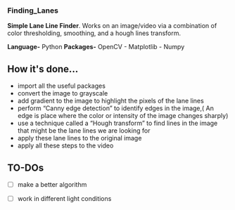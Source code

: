 ### Finding_Lanes

**Simple Lane Line Finder**. Works on an image/video via a combination of color thresholding, smoothing, and a hough lines transform.

**Language-**   Python
**Packages-**   OpenCV
              - Matplotlib
              - Numpy
               
## How it's done...

- import all the useful packages
- convert the image to grayscale
- add gradient to the image to highlight the pixels of the lane lines
- perform “Canny edge detection” to identify edges in the image,( An edge is place where the color or intensity of the image changes         sharply)
- use a technique called a “Hough transform” to find lines in the image that might be the lane lines we are looking for
- apply these lane lines to the original image
- apply all these steps to the video

## TO-DOs

- [ ] make a better algorithm
- [ ] work in different light conditions 



